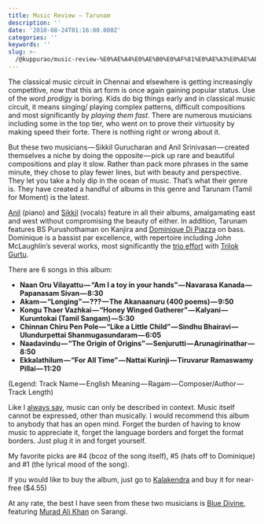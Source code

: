 ```yaml
---
title: Music Review — Tarunam
description: ''
date: '2010-08-24T01:16:00.000Z'
categories: ''
keywords: ''
slug: >-
  /@kuppurao/music-review-%E0%AE%A4%E0%AE%B0%E0%AF%81%E0%AE%A3%E0%AE%AE%E0%AF%8D-tarunam-a81f7b5a4b2d
---
```


The classical music circuit in Chennai and elsewhere is getting increasingly competitive, now that this art form is once again gaining popular status. Use of the word _prodigy_ is boring. Kids do big things early and in classical music circuit, it means singing/ playing complex patterns, difficult compositions and most significantly by _playing them fast_. There are numerous musicians including some in the top tier, who went on to prove their virtuosity by making speed their forte. There is nothing right or wrong about it.

But these two musicians — Sikkil Gurucharan and Anil Srinivasan — created themselves a niche by doing the opposite — pick up rare and beautiful compositions and play it slow. Rather than pack more phrases in the same minute, they chose to play fewer lines, but with beauty and perspective. They let you take a holy dip in the ocean of music. That’s what their genre is. They have created a handful of albums in this genre and Tarunam (Tamil for Moment) is the latest.

[Anil](http://thisandtheother.com/) (piano) and [Sikkil](http://www.sikkilgurucharan.com/) (vocals) feature in all their albums, amalgamating east and west without compromising the beauty of either. In addition, Tarunam features BS Purushothaman on Kanjira and [Dominique Di Piazza](http://www.dominiquedipiazza.com/) on bass. Dominique is a bassist par excellence, with repertoire including John McLaughlin’s several works, most significantly the [trio effort](http://en.wikipedia.org/wiki/Que_Alegria) with [Trilok Gurtu](http://www.trilokgurtu.net/).

There are 6 songs in this album:

*   **Naan Oru Vilayattu — “Am I a toy in your hands” — Navarasa Kanada — Papanasam Sivan — 8:30**
*   **Akam — “Longing” — ??? — The Akanaanuru (400 poems) — 9:50**
*   **Kongu Thaer Vazhkai — “Honey Winged Gatherer” — Kalyani — Kuruntokai (Tamil Sangam) — 5:30**
*   **Chinnan Chiru Pen Pole — “Like a Little Child” — Sindhu Bhairavi — Ulundurpettai Shanmugasundaram — 6:05**
*   **Naadavindu — “The Origin of Origins” — Senjurutti — Arunagirinathar — 8:50**
*   **Ekkalathilum — “For All Time” — Nattai Kurinji — Tiruvarur Ramaswamy Pillai — 11:20**

(Legend: Track Name — English Meaning — Ragam — Composer/Author — Track Length)

Like I [always say](http://kuppurao.com/blog/2010/08/how-to-name-it/ "How to name it?"), music can only be described in context. Music itself cannot be expressed, other than musically. I would recommend this album to anybody that has an open mind. Forget the burden of having to know music to appreciate it, forget the language borders and forget the format borders. Just plug it in and forget yourself.

My favorite picks are #4 (bcoz of the song itself), #5 (hats off to Dominique) and #1 (the lyrical mood of the song).

If you would like to buy the album, just go to [Kalakendra](http://www.kalakendra.com/shopping/tarunam-p-2222.html) and buy it for near-free ($4.55)

At any rate, the best I have seen from these two musicians is [Blue Divine](http://kuppurao.com/blog/2009/01/divine/ "Divine"), featuring [Murad Ali Khan](http://www.facebook.com/pages/Murad-Ali-Khan/87920717296) on Sarangi.
